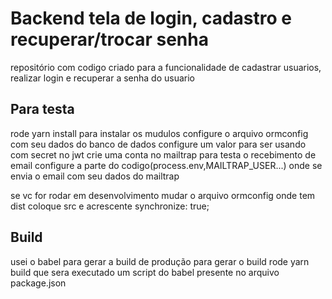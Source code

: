 # Backend tela de login, cadastro e recuperar/trocar senha

repositório com codigo criado para a funcionalidade de cadastrar usuarios, realizar login e recuperar a senha do usuario

## Para testa 

rode yarn install para instalar os mudulos
configure o arquivo ormconfig com seu dados do banco de dados
configure um valor para ser usando com secret no jwt
crie uma conta no mailtrap para testa o recebimento de email
configure a parte do codigo(process.env,MAILTRAP_USER...) onde se envia o email com seu dados do mailtrap

se vc for rodar em desenvolvimento mudar o arquivo ormconfig
  onde tem dist coloque src e acrescente synchronize: true;

## Build

usei o babel para gerar a build de produção
para gerar o build rode yarn build que sera executado um script do babel presente no arquivo package.json


